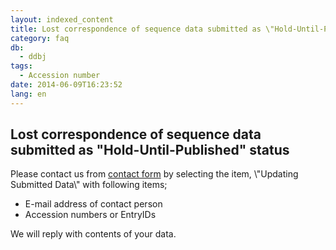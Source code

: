 ```yaml
---
layout: indexed_content
title: Lost correspondence of sequence data submitted as \"Hold-Until-Published\" status
category: faq
db:
  - ddbj
tags: 
  - Accession number
date: 2014-06-09T16:23:52
lang: en
---
```


## Lost correspondence of sequence data submitted as \"Hold-Until-Published\" status

<p>Please contact us from <a href=\"/contact-e.html#to-ddbj\">contact form</a> by selecting the item, \"Updating Submitted Data\" with following items; </p><ul><li>E-mail address of contact person</li><li>Accession numbers or EntryIDs</li></ul><p>We will reply with contents of your data. </p>